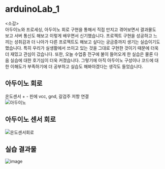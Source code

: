 # arduinoLab_1
<소감></br>
아두이노와 프로세싱, 아두이노 회로 구현을 통해서 직접 만지고 겪어보면서 결과물도 보고 서버 통신도 해보고 이렇게 배우면서 신기했습니다. 프로젝트 구현을 성공하고 느끼는 성취감과 더 나아가 다른 프로젝트도 해보고 싶다는 궁금증까지 생기는 실습이기도 했습니다. 특히 우리가 실생활에서 쓰이고 있는 것을 그대로 구현한 것이기 때문에 더욱더 재밌고 관심이 갔습니다. 또한, 오늘 수업중 전구에 불이 들어오게 한 실습은 물론 다음 실습에 대한 호기심이 더욱 커졌습니다. 그렇기에 아직 아두이노 구성이나 코드에 대한 이해도가 부족하기에 더 공부하고 실습도 해봐야겠다는 생각도 들었습니다.

## 아두이노 회로
온도센서 + - 핀에 vcc, gnd, 갈검주 저항 연결</br>
![아두이노](https://github.com/qcd126/arduinoLab_1/assets/128008018/34ae773a-3771-4c4b-b606-ac8bafac61e1)

## 아두이노 센서 회로
![온도센서회로](https://github.com/qcd126/arduinoLab_1/assets/128008018/0fd8e85a-dbe9-454e-89d9-657c7730da68)

## 실습 결과물
![image](https://github.com/qcd126/arduinoLab_1/assets/128008018/2d4b4ad1-8d5c-4d20-a09d-69e06abcca4c)
